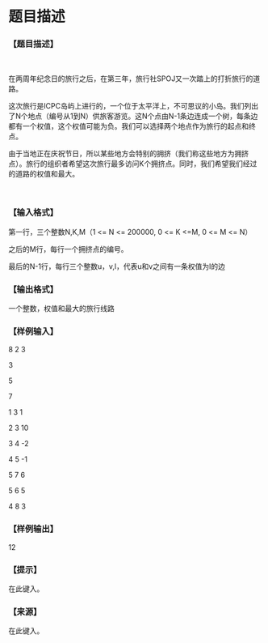 # 题目描述


<h3>
【题目描述】
</h3>
<p>
<br/>
</p>
<p>
在两周年纪念日的旅行之后，在第三年，旅行社SPOJ又一次踏上的打折旅行的道路。
</p>
<p>
这次旅行是ICPC岛屿上进行的，一个位于太平洋上，不可思议的小岛。我们列出了N个地点（编号从1到N）供旅客游览。这N个点由N-1条边连成一个树，每条边都有一个权值，这个权值可能为负。我们可以选择两个地点作为旅行的起点和终点。
</p>
<p>
由于当地正在庆祝节日，所以某些地方会特别的拥挤（我们称这些地方为拥挤点）。旅行的组织者希望这次旅行最多访问K个拥挤点。同时，我们希望我们经过的道路的权值和最大。
</p>
<p>
<br/>
</p>
<h3>
【输入格式】
</h3>
<p>
第一行，三个整数N,K,M（1 &lt;= N &lt;= 200000, 0 &lt;= K &lt;=M, 0 &lt;= M &lt;= N）
</p>
<p>
之后的M行，每行一个拥挤点的编号。
</p>
<p>
最后的N-1行，每行三个整数u，v,l，代表u和v之间有一条权值为l的边
</p>
<h3>
【输出格式】
</h3>
<p>
一个整数，权值和最大的旅行线路
</p>
<h3>
【样例输入】
</h3>
<p>
8 2 3
</p>
<p>
3
</p>
<p>
5
</p>
<p>
7
</p>
<p>
1 3 1
</p>
<p>
2 3 10
</p>
<p>
3 4 -2
</p>
<p>
4 5 -1
</p>
<p>
5 7 6
</p>
<p>
5 6 5
</p>
<p>
4 8 3
</p>
<h3>
【样例输出】
</h3>
<p>
12
</p>
<h3>
【提示】
</h3>
<p>
在此键入。
</p>
<h3>
【来源】
</h3>
<p>
在此键入。
</p>
